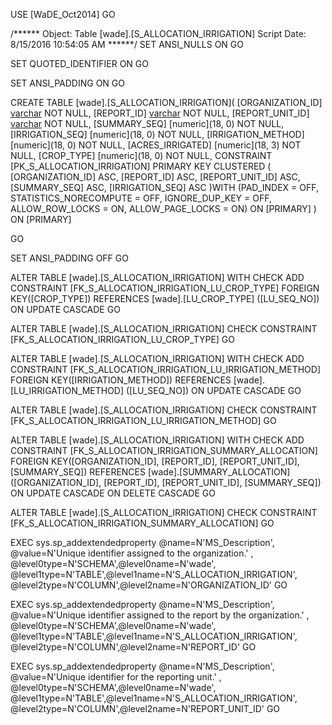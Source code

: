 ﻿USE [WaDE_Oct2014]
GO

/****** Object:  Table [wade].[S_ALLOCATION_IRRIGATION]    Script Date: 8/15/2016 10:54:05 AM ******/
SET ANSI_NULLS ON
GO

SET QUOTED_IDENTIFIER ON
GO

SET ANSI_PADDING ON
GO

CREATE TABLE [wade].[S_ALLOCATION_IRRIGATION](
	[ORGANIZATION_ID] [varchar](10) NOT NULL,
	[REPORT_ID] [varchar](35) NOT NULL,
	[REPORT_UNIT_ID] [varchar](35) NOT NULL,
	[SUMMARY_SEQ] [numeric](18, 0) NOT NULL,
	[IRRIGATION_SEQ] [numeric](18, 0) NOT NULL,
	[IRRIGATION_METHOD] [numeric](18, 0) NOT NULL,
	[ACRES_IRRIGATED] [numeric](18, 3) NOT NULL,
	[CROP_TYPE] [numeric](18, 0) NOT NULL,
 CONSTRAINT [PK_S_ALLOCATION_IRRIGATION] PRIMARY KEY CLUSTERED 
(
	[ORGANIZATION_ID] ASC,
	[REPORT_ID] ASC,
	[REPORT_UNIT_ID] ASC,
	[SUMMARY_SEQ] ASC,
	[IRRIGATION_SEQ] ASC
)WITH (PAD_INDEX = OFF, STATISTICS_NORECOMPUTE = OFF, IGNORE_DUP_KEY = OFF, ALLOW_ROW_LOCKS = ON, ALLOW_PAGE_LOCKS = ON) ON [PRIMARY]
) ON [PRIMARY]

GO

SET ANSI_PADDING OFF
GO

ALTER TABLE [wade].[S_ALLOCATION_IRRIGATION]  WITH CHECK ADD  CONSTRAINT [FK_S_ALLOCATION_IRRIGATION_LU_CROP_TYPE] FOREIGN KEY([CROP_TYPE])
REFERENCES [wade].[LU_CROP_TYPE] ([LU_SEQ_NO])
ON UPDATE CASCADE
GO

ALTER TABLE [wade].[S_ALLOCATION_IRRIGATION] CHECK CONSTRAINT [FK_S_ALLOCATION_IRRIGATION_LU_CROP_TYPE]
GO

ALTER TABLE [wade].[S_ALLOCATION_IRRIGATION]  WITH CHECK ADD  CONSTRAINT [FK_S_ALLOCATION_IRRIGATION_LU_IRRIGATION_METHOD] FOREIGN KEY([IRRIGATION_METHOD])
REFERENCES [wade].[LU_IRRIGATION_METHOD] ([LU_SEQ_NO])
ON UPDATE CASCADE
GO

ALTER TABLE [wade].[S_ALLOCATION_IRRIGATION] CHECK CONSTRAINT [FK_S_ALLOCATION_IRRIGATION_LU_IRRIGATION_METHOD]
GO

ALTER TABLE [wade].[S_ALLOCATION_IRRIGATION]  WITH CHECK ADD  CONSTRAINT [FK_S_ALLOCATION_IRRIGATION_SUMMARY_ALLOCATION] FOREIGN KEY([ORGANIZATION_ID], [REPORT_ID], [REPORT_UNIT_ID], [SUMMARY_SEQ])
REFERENCES [wade].[SUMMARY_ALLOCATION] ([ORGANIZATION_ID], [REPORT_ID], [REPORT_UNIT_ID], [SUMMARY_SEQ])
ON UPDATE CASCADE
ON DELETE CASCADE
GO

ALTER TABLE [wade].[S_ALLOCATION_IRRIGATION] CHECK CONSTRAINT [FK_S_ALLOCATION_IRRIGATION_SUMMARY_ALLOCATION]
GO

EXEC sys.sp_addextendedproperty @name=N'MS_Description', @value=N'Unique identifier assigned to the organization.' , @level0type=N'SCHEMA',@level0name=N'wade', @level1type=N'TABLE',@level1name=N'S_ALLOCATION_IRRIGATION', @level2type=N'COLUMN',@level2name=N'ORGANIZATION_ID'
GO

EXEC sys.sp_addextendedproperty @name=N'MS_Description', @value=N'Unique identifier assigned to the report by the organization.' , @level0type=N'SCHEMA',@level0name=N'wade', @level1type=N'TABLE',@level1name=N'S_ALLOCATION_IRRIGATION', @level2type=N'COLUMN',@level2name=N'REPORT_ID'
GO

EXEC sys.sp_addextendedproperty @name=N'MS_Description', @value=N'Unique identifier for the reporting unit.' , @level0type=N'SCHEMA',@level0name=N'wade', @level1type=N'TABLE',@level1name=N'S_ALLOCATION_IRRIGATION', @level2type=N'COLUMN',@level2name=N'REPORT_UNIT_ID'
GO


